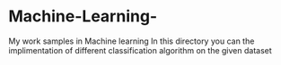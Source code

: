 # Machine-Learning-
My work samples in Machine learning
In this directory you can the implimentation of different classification algorithm on the given dataset
